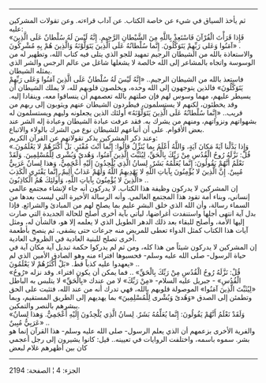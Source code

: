 ------------------------------------------------------------------------

ثم يأخذ السياق في شيء عن خاصة الكتاب. عن آداب قراءته. وعن تقولات
المشركين عليه:  
«فَإِذا قَرَأْتَ الْقُرْآنَ فَاسْتَعِذْ بِاللَّهِ مِنَ الشَّيْطانِ الرَّجِيمِ. إِنَّهُ لَيْسَ لَهُ سُلْطانٌ عَلَى
الَّذِينَ آمَنُوا وَعَلى رَبِّهِمْ يَتَوَكَّلُونَ. إِنَّما سُلْطانُهُ عَلَى الَّذِينَ يَتَوَلَّوْنَهُ وَالَّذِينَ هُمْ
بِهِ مُشْرِكُونَ» .  
والاستعاذة بالله من الشيطان الرجيم تمهيد للجو الذي يتلى فيه كتاب الله،
وتطهير له من الوسوسة واتجاه بالمشاعر إلى الله خالصة لا يشغلها شاغل من
عالم الرجس والشر الذي يمثله الشيطان.  
فاستعذ بالله من الشيطان الرجيم.. «إِنَّهُ لَيْسَ لَهُ سُلْطانٌ عَلَى الَّذِينَ آمَنُوا وَعَلى
رَبِّهِمْ يَتَوَكَّلُونَ» فالذين يتوجهون إلى الله وحده، ويخلصون قلوبهم لله، لا يملك
الشيطان أن يسيطر عليهم، مهما وسوس لهم فإن صلتهم بالله تعصمهم أن ينساقوا
معه، وينقادا إليه. وقد يخطئون، لكنهم لا يستسلمون، فيطردون الشيطان عنهم
ويثوبون إلى ربهم من قريب.. «إِنَّما سُلْطانُهُ عَلَى الَّذِينَ يَتَوَلَّوْنَهُ» أولئك الذين
يجعلونه وليهم ويستسلمون له بشهواتهم ونزواتهم، ومنهم من يشرك به. فقد عرفت
عبادة الشيطان وعبادة إله الشر عند بعض الأقوام. على أن أتباعهم للشيطان
نوع من الشرك بالولاء والاتباع.  
وعند ذكر المشركين يذكر تقولاتهم عن القرآن الكريم:  
«وَإِذا بَدَّلْنا آيَةً مَكانَ آيَةٍ، وَاللَّهُ أَعْلَمُ بِما يُنَزِّلُ قالُوا: إِنَّما أَنْتَ مُفْتَرٍ. بَلْ
أَكْثَرُهُمْ لا يَعْلَمُونَ. قُلْ: نَزَّلَهُ رُوحُ الْقُدُسِ مِنْ رَبِّكَ بِالْحَقِّ، لِيُثَبِّتَ الَّذِينَ آمَنُوا،
وَهُدىً وَبُشْرى لِلْمُسْلِمِينَ. وَلَقَدْ نَعْلَمُ أَنَّهُمْ يَقُولُونَ: إِنَّما يُعَلِّمُهُ بَشَرٌ. لِسانُ الَّذِي
يُلْحِدُونَ إِلَيْهِ أَعْجَمِيٌّ، وَهذا لِسانٌ عَرَبِيٌّ مُبِينٌ. إِنَّ الَّذِينَ لا يُؤْمِنُونَ بِآياتِ اللَّهِ لا
يَهْدِيهِمُ اللَّهُ وَلَهُمْ عَذابٌ أَلِيمٌ. إِنَّما يَفْتَرِي الْكَذِبَ الَّذِينَ لا يُؤْمِنُونَ بِآياتِ اللَّهِ،
وَأُولئِكَ هُمُ الْكاذِبُونَ» ..  
إن المشركين لا يدركون وظيفة هذا الكتاب. لا يدركون أنه جاء لإنشاء مجتمع
عالمي إنساني، وبناء أمة تقود هذا المجتمع العالمي. وأنه الرسالة الأخيرة
التي ليست بعدها من السماء رسالة، وأن الله الذي خلق البشر عليم بما يصلح
لهم من المبادئ والشرائع. فإذا بدل آية انتهى أجلها واستنفدت أغراضها،
ليأتي بآية أخرى أصلح للحالة الجديدة التي صارت إليها الأمة، وأصلح للبقاء
بعد ذلك الدهر الطويل الذي لا يعلمه إلا هو، فالشأن له، ومثل آيات هذا
الكتاب كمثل الدواء تعطى للمريض منه جرعات حتى يشفى، ثم ينصح بأطعمة أخرى
تصلح للبنية العادية في الظروف العادية.  
إن المشركين لا يدركون شيئاً من هذا كله، ومن ثم لم يدركوا حكمة تبديل آية
مكان آية في حياة الرسول- صلى الله عليه وسلم- فحسبوها افتراء منه وهو
الصادق الأمين الذي لم يعهدوا عليه كذباً قط. «بَلْ أَكْثَرُهُمْ لا يَعْلَمُونَ» ..  
«قُلْ: نَزَّلَهُ رُوحُ الْقُدُسِ مِنْ رَبِّكَ بِالْحَقِّ» .. فما يمكن أن يكون افتراء. وقد نزله
«رُوحُ الْقُدُسِ» - جبريل عليه السلام- «مِنْ رَبِّكَ» لا من عندك «بِالْحَقِّ» لا يتلبس به
الباطل «لِيُثَبِّتَ الَّذِينَ آمَنُوا» الموصولة قلوبهم بالله، فهي تدرك أنه من عند
الله، فتثبت على الحق وتطمئن إلى الصدق «وَهُدىً وَبُشْرى لِلْمُسْلِمِينَ» بما يهديهم
إلى الطريق المستقيم، وبما يبشرهم بالنصر والتمكين.  
«وَلَقَدْ نَعْلَمُ أَنَّهُمْ يَقُولُونَ: إِنَّما يُعَلِّمُهُ بَشَرٌ. لِسانُ الَّذِي يُلْحِدُونَ إِلَيْهِ أَعْجَمِيٌّ.
وَهذا لِسانٌ عَرَبِيٌّ مُبِينٌ» ..  
والفرية الأخرى بزعمهم أن الذي يعلم الرسول- صلى الله عليه وسلم- هذا
القرآن إنما هو بشر. سموه باسمه، واختلفت الروايات في تعيينه.. قيل: كانوا
يشيرون إلى رجل أعجمي كان بين أظهرهم غلام لبعض

------------------------------------------------------------------------

الجزء: 4 ¦ الصفحة: 2194

